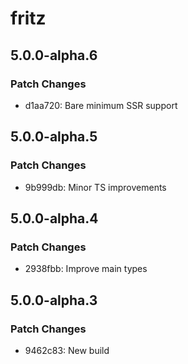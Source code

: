 # fritz

## 5.0.0-alpha.6

### Patch Changes

- d1aa720: Bare minimum SSR support

## 5.0.0-alpha.5

### Patch Changes

- 9b999db: Minor TS improvements

## 5.0.0-alpha.4

### Patch Changes

- 2938fbb: Improve main types

## 5.0.0-alpha.3

### Patch Changes

- 9462c83: New build
